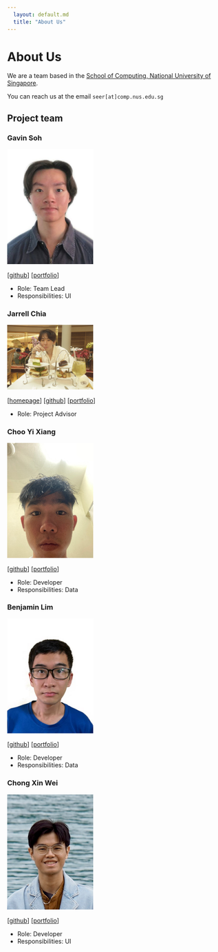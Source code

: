 ```yaml
---
  layout: default.md
  title: "About Us"
---
```


# About Us

We are a team based in the [School of Computing, National University of Singapore](http://www.comp.nus.edu.sg).

You can reach us at the email `seer[at]comp.nus.edu.sg`

## Project team

### Gavin Soh

<img src="images/gavinsoh.png" width="200px">

[[github](http://github.com/gavinsoh)]
[[portfolio](team/johndoe.md)]

* Role: Team Lead
* Responsibilities: UI

### Jarrell Chia

<img src="images/jarrellc1.png" width="200px">

[[homepage](http://www.comp.nus.edu.sg/~damithch)]
[[github](https://github.com/jarrellc1)]
[[portfolio](team/johndoe.md)]

* Role: Project Advisor


### Choo Yi Xiang

<img src="images/yixianggg.png" width="200px">

[[github](http://github.com/yixianggg)] 
[[portfolio](team/johndoe.md)]

* Role: Developer
* Responsibilities: Data

### Benjamin Lim

<img src="images/benjibase.png" width="200px">

[[github](http://github.com/benjiBase)]
[[portfolio](team/johndoe.md)]

* Role: Developer
* Responsibilities: Data

### Chong Xin Wei

<img src="images/xinweichong.png" width="200px">

[[github](http://github.com/xinweichong)]
[[portfolio](team/johndoe.md)]

* Role: Developer
* Responsibilities: UI

